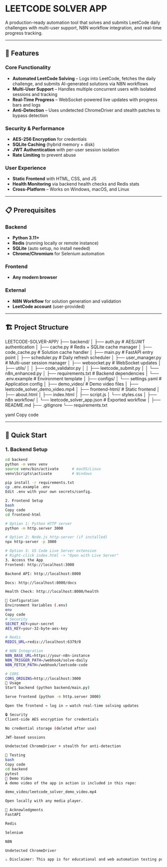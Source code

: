 # LEETCODE SOLVER APP

A production-ready automation tool that solves and submits LeetCode daily challenges with multi-user support, N8N workflow integration, and real-time progress tracking.

---

## 🚀 Features

### Core Functionality
- **Automated LeetCode Solving** – Logs into LeetCode, fetches the daily challenge, and submits AI-generated solutions via N8N workflows  
- **Multi-User Support** – Handles multiple concurrent users with isolated sessions and tracking  
- **Real-Time Progress** – WebSocket-powered live updates with progress bars and logs  
- **Anti-Detection** – Uses undetected ChromeDriver and stealth patches to bypass detection  

### Security & Performance
- **AES-256 Encryption** for credentials  
- **SQLite Caching** (hybrid memory + disk)  
- **JWT Authentication** with per-user session isolation  
- **Rate Limiting** to prevent abuse  

### User Experience
- **Static Frontend** with HTML, CSS, and JS  
- **Health Monitoring** via backend health checks and Redis stats  
- **Cross-Platform** – Works on Windows, macOS, and Linux  

---

## 📋 Prerequisites

### Backend
- **Python 3.11+**  
- **Redis** (running locally or remote instance)  
- **SQLite** (auto setup, no install needed)  
- **Chrome/Chromium** for Selenium automation  

### Frontend
- **Any modern browser**  

### External
- **N8N Workflow** for solution generation and validation  
- **LeetCode account** (user-provided)  

---

## 🏗️ Project Structure

LEETCODE-SOLVER-APP/
├── backend/
│ ├── auth.py # AES/JWT authentication
│ ├── cache.py # Redis + SQLite cache manager
│ ├── code_cache.py # Solution cache handler
│ ├── main.py # FastAPI entry point
│ ├── scheduler.py # Daily refresh scheduler
│ ├── user_manager.py # Multi-user session manager
│ ├── websocket.py # WebSocket updates
│ ├── utils/
│ │ ├── code_validator.py
│ │ ├── leetcode_submit.py
│ │ └── n8n_enhanced.py
│ ├── requirements.txt # Backend dependencies
│ └── .env.example # Environment template
│
├── configs/
│ └── settings.yaml # Application config
│
├── demo_video/ # Demo video files
│ ├── leetcode_solver_demo_video.mp4
│
├── frontend-html/ # Static frontend
│ ├── about.html
│ ├── index.html
│ ├── script.js
│ └── styles.css
│
├── n8n workflow/
│ └── leetcode_solver_app.json # Exported workflow
│
├── README.md
├── .gitignore
└── requirements.txt

yaml
Copy code

---

## 🚀 Quick Start

### 1. Backend Setup
```bash
cd backend
python -m venv venv
source venv/bin/activate      # macOS/Linux
venv\Scripts\activate         # Windows

pip install -r requirements.txt
cp .env.example .env
Edit .env with your own secrets/config.

2. Frontend Setup
bash
Copy code
cd frontend-html

# Option 1: Python HTTP server
python -m http.server 3000

# Option 2: Node.js http-server (if installed)
npx http-server -p 3000

# Option 3: VS Code Live Server extension
# Right-click index.html -> "Open with Live Server"
3. Access the App
Frontend: http://localhost:3000

Backend API: http://localhost:8000

Docs: http://localhost:8000/docs

Health Check: http://localhost:8000/health

🔧 Configuration
Environment Variables (.env)
env
Copy code
# Security
SECRET_KEY=your-secret
AES_KEY=your-32-byte-aes-key

# Redis
REDIS_URL=redis://localhost:6379/0

# N8N Integration
N8N_BASE_URL=https://your-n8n-instance
N8N_TRIGGER_PATH=/webhook/solve-daily
N8N_FETCH_PATH=/webhook/leetcode-code

# CORS
CORS_ORIGINS=http://localhost:3000
🎯 Usage
Start backend (python backend/main.py)

Serve frontend (python -m http.server 3000)

Open the frontend → log in → watch real-time solving updates

🔒 Security
Client-side AES encryption for credentials

No credential storage (deleted after use)

JWT-based sessions

Undetected ChromeDriver + stealth for anti-detection

🧪 Testing
bash
Copy code
cd backend
pytest
📂 Demo Video
A demo video of the app in action is included in this repo:

demo_video/leetcode_solver_demo_video.mp4

Open locally with any media player.

🙏 Acknowledgments
FastAPI

Redis

Selenium

N8N

Undetected ChromeDriver

⚠️ Disclaimer: This app is for educational and web automation testing purposes only. Use responsibly and comply with LeetCode’s Terms of Service.